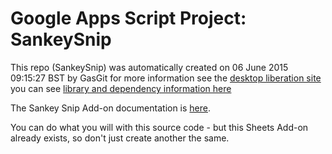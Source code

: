 # Google Apps Script Project: SankeySnip
This repo (SankeySnip) was automatically created on 06 June 2015 09:15:27 BST by GasGit
for more information see the [desktop liberation site](http://ramblings.mcpher.com/Home/excelquirks/drivesdk/gettinggithubready "desktop liberation")
you can see [library and dependency information here](dependencies.md)

The Sankey Snip Add-on documentation is [here](http://ramblings.mcpher.com/Home/excelquirks/addons/sankeyaddon "desktop liberation").

You can do what you will with this source code - but this Sheets Add-on already exists, so don't just create another the same.
